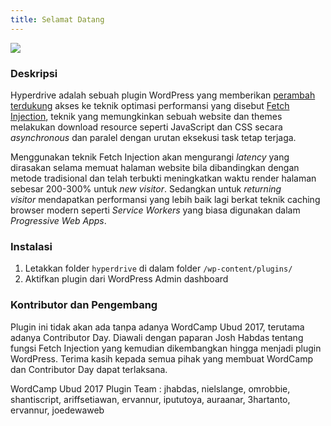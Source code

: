 ```yaml
---
title: Selamat Datang
---
```



![](/uploads/logo.png)

### Deskripsi

Hyperdrive adalah sebuah plugin WordPress yang memberikan [perambah terdukung](http://caniuse.com/#search=fetch) akses ke teknik optimasi performansi yang disebut <a href="https://hackcabin.com/post/managing-async-dependencies-javascript/">Fetch Injection</a>, teknik yang memungkinkan sebuah website dan themes melakukan download resource seperti JavaScript dan CSS secara *asynchronous* dan paralel dengan urutan eksekusi task tetap terjaga.

Menggunakan teknik Fetch Injection akan mengurangi *latency* yang dirasakan selama memuat halaman website bila dibandingkan dengan metode tradisional dan telah terbukti meningkatkan waktu render halaman sebesar 200-300% untuk *new visitor*. Sedangkan untuk *returning visitor*&nbsp;mendapatkan performansi yang lebih baik lagi berkat teknik caching browser modern seperti *Service Workers* yang biasa digunakan dalam *Progressive Web Apps*.

### Instalasi

1. Letakkan folder `hyperdrive` di dalam folder `/wp-content/plugins/`
2. Aktifkan plugin dari WordPress Admin dashboard

### Kontributor dan Pengembang

Plugin ini tidak akan ada tanpa adanya WordCamp Ubud 2017, terutama adanya Contributor Day. Diawali dengan paparan Josh Habdas tentang fungsi Fetch Injection yang kemudian dikembangkan hingga menjadi plugin WordPress. Terima kasih kepada semua pihak yang membuat WordCamp dan Contributor Day dapat terlaksana.

WordCamp Ubud 2017 Plugin Team : jhabdas, nielslange, omrobbie, shantiscript, ariffsetiawan, ervannur, ipututoya, auraanar, 3hartanto, ervannur, joedewaweb
